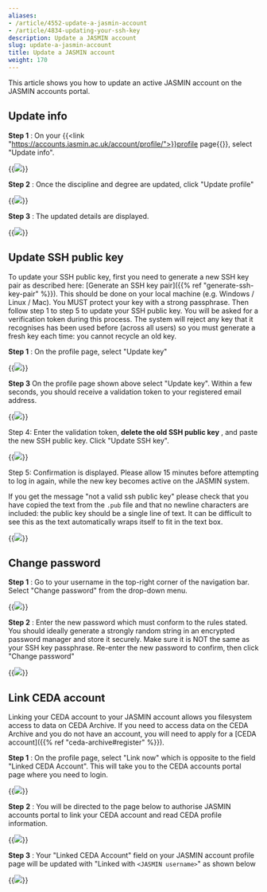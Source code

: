 ```yaml
---
aliases:
- /article/4552-update-a-jasmin-account
- /article/4834-updating-your-ssh-key
description: Update a JASMIN account
slug: update-a-jasmin-account
title: Update a JASMIN account
weight: 170
---
```


This article shows you how to update an active JASMIN account on the JASMIN
accounts portal.

## Update info

**Step 1** : On your {{<link "https://accounts.jasmin.ac.uk/account/profile/">}}profile page{{</link>}}, select "Update info".

{{<image src="img/docs/update-a-jasmin-account/file-Q1fSbTtw5P.png" caption="Update detils">}}

**Step 2** : Once the discipline and degree are updated, click "Update profile"

{{<image src="img/docs/update-a-jasmin-account/file-mM0VZn7Adl.png" caption="Update details">}}

**Step 3** : The updated details are displayed.

{{<image src="img/docs/update-a-jasmin-account/file-kaDzBnKcVy.png" caption="Updated profile">}}

## Update SSH public key

To update your SSH public key, first you need to generate a new SSH key pair as described here: [Generate an SSH key pair]({{% ref "generate-ssh-key-pair" %}}). This should be done on
your local machine (e.g. Windows / Linux / Mac). You MUST protect your key
with a strong passphrase. Then follow step 1 to step 5 to update your SSH
public key. You will be asked for a verification token during this process.
The system will reject any key that it recognises has been used before (across all users) so you must generate a fresh key each time: you cannot recycle an old key.

**Step 1** : On the profile page, select "Update key"

{{<image src="img/docs/update-a-jasmin-account/file-OqvYqVcAXA.png" caption="Update key">}}

**Step 3** On the profile page shown above select "Update  key". Within a few seconds, you should receive a
validation token to your registered email address.

{{<image src="img/docs/update-a-jasmin-account/file-OpQxH5gX8f.png" caption=" ">}}

Step 4: Enter the validation token, **delete the old SSH public key** , and
paste the new SSH public key. Click "Update SSH key".

{{<image src="img/docs/update-a-jasmin-account/file-M0OYgojbCq.png" caption="Confirmation">}}

Step 5: Confirmation is displayed. Please allow 15 minutes before attempting to log in again,
 while the new key becomes active on the JASMIN system.

If you get the message "not a valid ssh public key" please check that you have
copied the text from the `.pub` file and that no newline characters are
included: the public key should be a single line of text.
It can be difficult to see this as the text automatically wraps
itself to fit in the text box.

{{<image src="img/docs/update-a-jasmin-account/file-zUPKLVGhgG.png" caption="Key updated">}}

## Change password

**Step 1** : Go to your username in the top-right corner of the navigation bar.
Select "Change password" from the drop-down menu.

{{<image src="img/docs/update-a-jasmin-account/file-0cgN9AXHNN.png" caption="Select change password from menu">}}

**Step 2** : Enter the new password which must conform to the rules stated. You should ideally generate a strongly random string
in an encrypted password manager and store it securely. Make sure it is NOT the same as your SSH key passphrase.
Re-enter the new password to confirm, then click "Change password"

{{<image src="img/docs/update-a-jasmin-account/file-oSTsBB9mv7.png" caption="Submit new password">}}

## Link CEDA account

Linking your CEDA account to your JASMIN account allows you filesystem access
to data on CEDA Archive. If you need to access data on the CEDA Archive and
you do not have an account, you will need to apply for a 
[CEDA account]({{% ref "ceda-archive#register" %}}).

**Step 1** : On the profile page, select "Link now" which is opposite to the
field "Linked CEDA Account". This will take you to the CEDA accounts portal
page where you need to login.

{{<image src="img/docs/update-a-jasmin-account/file-Zy3ZGr4y6V.png" caption="Login to your CEDA account">}}

**Step** **2** : You will be directed to the page below to authorise JASMIN
accounts portal to link your CEDA account and read CEDA profile information.

{{<image src="img/docs/update-a-jasmin-account/file-WAUGpRHodk.png" caption="Allow access">}}

**Step 3** : Your "Linked CEDA Account" field on your JASMIN account profile
page will be updated with "Linked with `<JASMIN username>`" as shown below

{{<image src="img/docs/update-a-jasmin-account/file-PNsdqVO3bn.png" caption="Updated JASMIN account">}}
